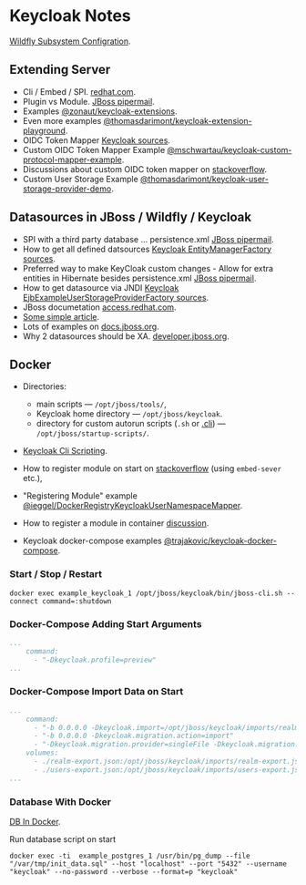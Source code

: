 # Keycloak Notes

[Wildfly Subsystem Configration](https://docs.jboss.org/author/display/WFLY8/Subsystem%20configuration.html).

## Extending Server

* Cli / Embed / SPI. [redhat.com](https://access.redhat.com/documentation/en-us/red_hat_single_sign-on/7.2/html/server_installation_and_configuration_guide/manage_subsystem_configuration).
* Plugin vs Module. [JBoss pipermail](https://lists.jboss.org/pipermail/keycloak-user/2017-November/012410.html).
* Examples [@zonaut/keycloak-extensions](https://github.com/zonaut/keycloak-extensions/).
* Even more examples [@thomasdarimont/keycloak-extension-playground](https://github.com/thomasdarimont/keycloak-extension-playground).
* OIDC Token Mapper [Keycloak sources](https://github.com/keycloak/keycloak/blob/master/services/src/main/java/org/keycloak/protocol/oidc/mappers/).
* Custom OIDC Token Mapper Example [@mschwartau/keycloak-custom-protocol-mapper-example](https://github.com/mschwartau/keycloak-custom-protocol-mapper-example).
* Discussions about custom OIDC token mapper on [stackoverflow](https://stackoverflow.com/questions/53089776/keycloak-add-extra-claims-from-database-external-source-with-custom-protocol-m).
* Custom User Storage Example [@thomasdarimont/keycloak-user-storage-provider-demo](https://github.com/thomasdarimont/keycloak-user-storage-provider-demo).

## Datasources in JBoss / Wildfly / Keycloak

* SPI with a third party database ... persistence.xml [JBoss pipermail](https://lists.jboss.org/pipermail/keycloak-user/2018-November/016462.html).
* How to get all defined datsources [Keycloak EntityManagerFactory sources](https://github.com/keycloak/keycloak/blob/master/model/jpa/src/main/java/org/keycloak/connections/jpa/util/JpaUtils.java#L47).
* Preferred way to make KeyCloak custom changes - Allow for extra entities in Hibernate besides persistence.xml [JBoss pipermail](https://lists.jboss.org/pipermail/keycloak-dev/2015-November/005844.html).
* How to get datasource via JNDI [Keycloak EjbExampleUserStorageProviderFactory sources](https://github.com/keycloak/keycloak-quickstarts/blob/latest/user-storage-jpa/src/main/java/org/keycloak/quickstart/storage/user/EjbExampleUserStorageProviderFactory.java).
* JBoss documetation [access.redhat.com](https://access.redhat.com/documentation/en-us/red_hat_jboss_enterprise_application_platform/7.0/html/configuration_guide/datasource_management).
* [Some simplе article](http://www.mastertheboss.com/jboss-server/jboss-datasource/configuring-a-datasource-with-postgresql-and-jboss-wildfly).
* Lots of examples on [docs.jboss.org](https://docs.jboss.org/author/display/AS71/CLI%20Recipes.html#12484671_CLIRecipes-RemoveDefaultDatasourceandDriver).
* Why 2 datasources should be XA. [developer.jboss.org](https://developer.jboss.org/thread/259983).

## Docker

* Directories:
  * main scripts — `/opt/jboss/tools/`,
  * Keycloak home directory — `/opt/jboss/keycloak`.
  * directory for custom autorun scripts (`.sh` or [.cli](https://docs.jboss.org/author/display/WFLY/CLI%20Recipes.html)) — `/opt/jboss/startup-scripts/`.

* [Keycloak Cli Scripting](https://www.keycloak.org/docs/latest/server_installation/#cli-scripting).
* How to register module on start on [stackoverflow](https://stackoverflow.com/questions/58929318/cannot-connect-to-wildfly-in-dockerfile) (using `embed-sever` etc.),
* "Registering Module" example [@ieggel/DockerRegistryKeycloakUserNamespaceMapper](https://github.com/ieggel/DockerRegistryKeycloakUserNamespaceMapper).
* How to register a module in container [discussion](https://keycloak.discourse.group/t/how-to-package-extensions-in-a-docker-image/5542).
* Keycloak docker-compose examples [@trajakovic/keycloak-docker-compose](https://github.com/trajakovic/keycloak-docker-compose).

### Start / Stop / Restart

```shell
docker exec example_keycloak_1 /opt/jboss/keycloak/bin/jboss-cli.sh --connect command=:shutdown
```

### Docker-Compose Adding Start Arguments

```yaml
...
    command:
      - "-Dkeycloak.profile=preview"
...
```

### Docker-Compose Import Data on Start

```yaml
...
    command:
      - "-b 0.0.0.0 -Dkeycloak.import=/opt/jboss/keycloak/imports/realm-export.json"
      - "-b 0.0.0.0 -Dkeycloak.migration.action=import"
      - "-Dkeycloak.migration.provider=singleFile -Dkeycloak.migration.file=/opt/jboss/keycloak/imports/users-export.json -Dkeycloak.migration.strategy=OVERWRITE_EXISTING"
    volumes:
      - ./realm-export.json:/opt/jboss/keycloak/imports/realm-export.json
      - ./users-export.json:/opt/jboss/keycloak/imports/users-export.json
...
```

### Database With Docker

[DB In Docker](http://www.mastertheboss.com/soa-cloud/docker/how-to-manage-a-postgresql-database-with-docker).

Run database script on start

```shell
docker exec -ti  example_postgres_1 /usr/bin/pg_dump --file "/var/tmp/init_data.sql" --host "localhost" --port "5432" --username "keycloak" --no-password --verbose --format=p "keycloak"
```

